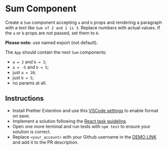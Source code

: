 # Sum Component

Create a `Sum` component accepting `a` and `b` props and rendering a paragraph with a text like `Sum of 2 and 1 is 3`. Replace numbers with actual
values. If the `a` or `b` props are not passed, set them to `0`.

**Please note:** use named export (not default).

The `App` should contain the next `Sum` components:

- `a = 2` and `b = 3`;
- `a = -5` and `b = 5`;
- just `a = 10`;
- just `b = 5`;
- no params at all.

## Instructions

- Install Prettier Extention and use this [VSCode settings](https://mate-academy.github.io/fe-program/tools/vscode/settings.json) to enable format on save.
- Implement a solution following the [React task guideline](https://github.com/mate-academy/react_task-guideline#react-tasks-guideline).
- Open one more terminal and run tests with `npm test` to ensure your solution is correct.
- Replace `<your_account>` with your Github username in the [DEMO LINK](https://ValeraViachalo.github.io/react_sum/) and add it to the PR description.
